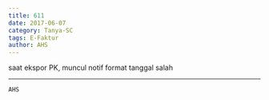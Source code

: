 ```yaml
---
title: 611
date: 2017-06-07
category: Tanya-SC
tags: E-Faktur
author: AHS
---
```


saat ekspor PK, muncul notif format tanggal salah

---



`AHS`
